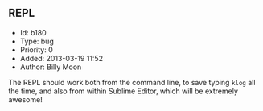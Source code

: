 ## REPL
+ Id: b180
+ Type: bug
+ Priority: 0
+ Added: 2013-03-19 11:52
+ Author: Billy Moon

The REPL should work both from the command line, to save typing `klog` all the time, and also from within Sublime Editor, which will be extremely awesome!